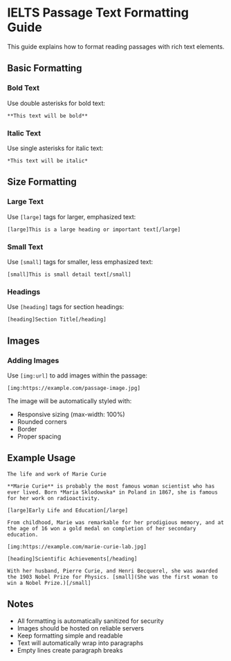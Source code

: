 # IELTS Passage Text Formatting Guide

This guide explains how to format reading passages with rich text elements.

## Basic Formatting

### Bold Text

Use double asterisks for bold text:

```
**This text will be bold**
```

### Italic Text

Use single asterisks for italic text:

```
*This text will be italic*
```

## Size Formatting

### Large Text

Use `[large]` tags for larger, emphasized text:

```
[large]This is a large heading or important text[/large]
```

### Small Text

Use `[small]` tags for smaller, less emphasized text:

```
[small]This is small detail text[/small]
```

### Headings

Use `[heading]` tags for section headings:

```
[heading]Section Title[/heading]
```

## Images

### Adding Images

Use `[img:url]` to add images within the passage:

```
[img:https://example.com/passage-image.jpg]
```

The image will be automatically styled with:

- Responsive sizing (max-width: 100%)
- Rounded corners
- Border
- Proper spacing

## Example Usage

```
The life and work of Marie Curie

**Marie Curie** is probably the most famous woman scientist who has ever lived. Born *Maria Sklodowska* in Poland in 1867, she is famous for her work on radioactivity.

[large]Early Life and Education[/large]

From childhood, Marie was remarkable for her prodigious memory, and at the age of 16 won a gold medal on completion of her secondary education.

[img:https://example.com/marie-curie-lab.jpg]

[heading]Scientific Achievements[/heading]

With her husband, Pierre Curie, and Henri Becquerel, she was awarded the 1903 Nobel Prize for Physics. [small](She was the first woman to win a Nobel Prize.)[/small]
```

## Notes

- All formatting is automatically sanitized for security
- Images should be hosted on reliable servers
- Keep formatting simple and readable
- Text will automatically wrap into paragraphs
- Empty lines create paragraph breaks
